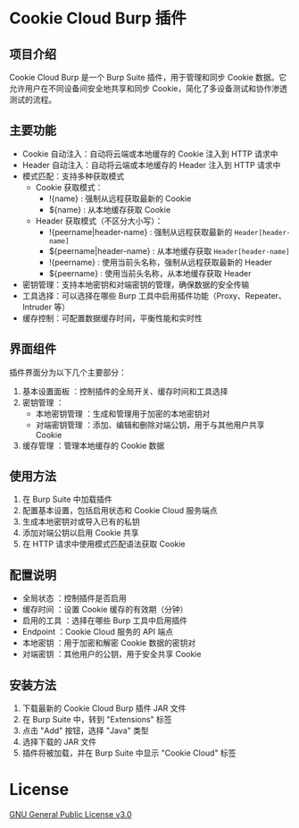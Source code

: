 # Cookie Cloud Burp 插件
## 项目介绍
Cookie Cloud Burp 是一个 Burp Suite 插件，用于管理和同步 Cookie 数据。它允许用户在不同设备间安全地共享和同步 Cookie，简化了多设备测试和协作渗透测试的流程。

## 主要功能
- Cookie 自动注入：自动将云端或本地缓存的 Cookie 注入到 HTTP 请求中
- Header 自动注入：自动将云端或本地缓存的 Header 注入到 HTTP 请求中
- 模式匹配：支持多种获取模式
  - Cookie 获取模式：
    - !{name} : 强制从远程获取最新的 Cookie
    - ${name} : 从本地缓存获取 Cookie
  - Header 获取模式（不区分大小写）：
    - !{peername|header-name} : 强制从远程获取最新的 `Header[header-name]`
    - ${peername|header-name} : 从本地缓存获取 `Header[header-name]`
    - !{peername} : 使用当前头名称，强制从远程获取最新的 Header
    - ${peername} : 使用当前头名称，从本地缓存获取 Header
- 密钥管理：支持本地密钥和对端密钥的管理，确保数据的安全传输
- 工具选择：可以选择在哪些 Burp 工具中启用插件功能（Proxy、Repeater、Intruder 等）
- 缓存控制：可配置数据缓存时间，平衡性能和实时性

## 界面组件
插件界面分为以下几个主要部分：

1. 基本设置面板 ：控制插件的全局开关、缓存时间和工具选择
2. 密钥管理 ：
   - 本地密钥管理 ：生成和管理用于加密的本地密钥对
   - 对端密钥管理 ：添加、编辑和删除对端公钥，用于与其他用户共享 Cookie
3. 缓存管理 ：管理本地缓存的 Cookie 数据

## 使用方法
1. 在 Burp Suite 中加载插件
2. 配置基本设置，包括启用状态和 Cookie Cloud 服务端点
3. 生成本地密钥对或导入已有的私钥
4. 添加对端公钥以启用 Cookie 共享
5. 在 HTTP 请求中使用模式匹配语法获取 Cookie

## 配置说明
- 全局状态 ：控制插件是否启用
- 缓存时间 ：设置 Cookie 缓存的有效期（分钟）
- 启用的工具 ：选择在哪些 Burp 工具中启用插件
- Endpoint ：Cookie Cloud 服务的 API 端点
- 本地密钥 ：用于加密和解密 Cookie 数据的密钥对
- 对端密钥 ：其他用户的公钥，用于安全共享 Cookie

## 安装方法
1. 下载最新的 Cookie Cloud Burp 插件 JAR 文件
2. 在 Burp Suite 中，转到 "Extensions" 标签
3. 点击 "Add" 按钮，选择 "Java" 类型
4. 选择下载的 JAR 文件
5. 插件将被加载，并在 Burp Suite 中显示 "Cookie Cloud" 标签


# License

[GNU General Public License v3.0](https://github.com/kur4ge/cookie-cloud-burp/blob/main/LICENSE)